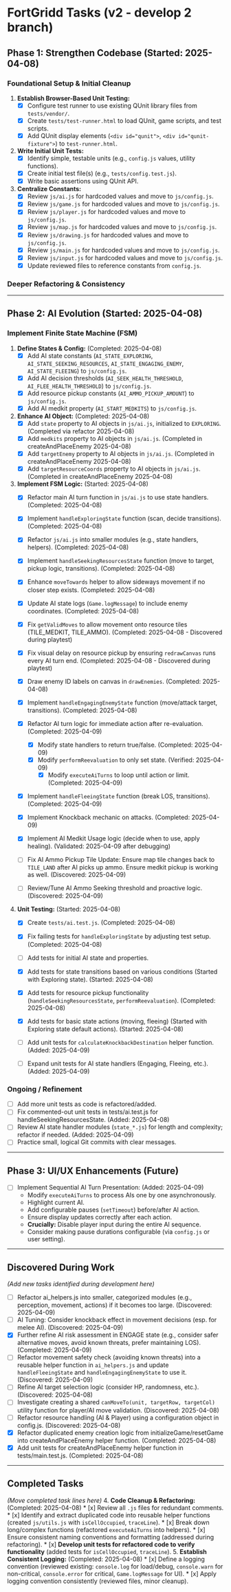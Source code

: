 # FortGridd Tasks (v2 - develop 2 branch)

## Phase 1: Strengthen Codebase (Started: 2025-04-08)

### Foundational Setup & Initial Cleanup

1.  **Establish Browser-Based Unit Testing:**
    *   [x] Configure test runner to use existing QUnit library files from `tests/vendor/`.
    *   [x] Create `tests/test-runner.html` to load QUnit, game scripts, and test scripts.
    *   [x] Add QUnit display elements (`<div id="qunit">`, `<div id="qunit-fixture">`) to `test-runner.html`.

2.  **Write Initial Unit Tests:**
    *   [x] Identify simple, testable units (e.g., `config.js` values, utility functions).
    *   [x] Create initial test file(s) (e.g., `tests/config.test.js`).
    *   [x] Write basic assertions using QUnit API.

3.  **Centralize Constants:**
    *   [x] Review `js/ai.js` for hardcoded values and move to `js/config.js`.
    *   [x] Review `js/game.js` for hardcoded values and move to `js/config.js`.
    *   [x] Review `js/player.js` for hardcoded values and move to `js/config.js`.
    *   [x] Review `js/map.js` for hardcoded values and move to `js/config.js`.
    *   [x] Review `js/drawing.js` for hardcoded values and move to `js/config.js`.
    *   [x] Review `js/main.js` for hardcoded values and move to `js/config.js`.
    *   [x] Review `js/input.js` for hardcoded values and move to `js/config.js`.
    *   [x] Update reviewed files to reference constants from `config.js`.

### Deeper Refactoring & Consistency

---
## Phase 2: AI Evolution (Started: 2025-04-08)

### Implement Finite State Machine (FSM)

1.  **Define States & Config:** (Completed: 2025-04-08)
    *   [x] Add AI state constants (`AI_STATE_EXPLORING`, `AI_STATE_SEEKING_RESOURCES`, `AI_STATE_ENGAGING_ENEMY`, `AI_STATE_FLEEING`) to `js/config.js`.
    *   [x] Add AI decision thresholds (`AI_SEEK_HEALTH_THRESHOLD`, `AI_FLEE_HEALTH_THRESHOLD`) to `js/config.js`.
    *   [x] Add resource pickup constants (`AI_AMMO_PICKUP_AMOUNT`) to `js/config.js`.
    *   [x] Add AI medkit property (`AI_START_MEDKITS`) to `js/config.js`.

2.  **Enhance AI Object:** (Completed: 2025-04-08)
    *   [x] Add `state` property to AI objects in `js/ai.js`, initialized to `EXPLORING`. (Completed via refactor 2025-04-08)
    *   [x] Add `medkits` property to AI objects in `js/ai.js`. (Completed in createAndPlaceEnemy 2025-04-08)
    *   [x] Add `targetEnemy` property to AI objects in `js/ai.js`. (Completed in createAndPlaceEnemy 2025-04-08)
    *   [x] Add `targetResourceCoords` property to AI objects in `js/ai.js`. (Completed in createAndPlaceEnemy 2025-04-08)

3.  **Implement FSM Logic:** (Started: 2025-04-08)
    *   [x] Refactor main AI turn function in `js/ai.js` to use state handlers. (Completed: 2025-04-08)
    *   [x] Implement `handleExploringState` function (scan, decide transitions). (Completed: 2025-04-08)
    *   [x] Refactor `js/ai.js` into smaller modules (e.g., state handlers, helpers). (Completed: 2025-04-08)
    *   [x] Implement `handleSeekingResourcesState` function (move to target, pickup logic, transitions). (Completed: 2025-04-08)
    *   [x] Enhance `moveTowards` helper to allow sideways movement if no closer step exists. (Completed: 2025-04-08)
    *   [x] Update AI state logs (`Game.logMessage`) to include enemy coordinates. (Completed: 2025-04-08)
    *   [x] Fix `getValidMoves` to allow movement onto resource tiles (TILE_MEDKIT, TILE_AMMO). (Completed: 2025-04-08 - Discovered during playtest)
    *   [x] Fix visual delay on resource pickup by ensuring `redrawCanvas` runs every AI turn end. (Completed: 2025-04-08 - Discovered during playtest)
    *   [x] Draw enemy ID labels on canvas in `drawEnemies`. (Completed: 2025-04-08)
    *   [x] Implement `handleEngagingEnemyState` function (move/attack target, transitions). (Completed: 2025-04-08)
    *   [x] Refactor AI turn logic for immediate action after re-evaluation. (Completed: 2025-04-09)
        *   [x] Modify state handlers to return true/false. (Completed: 2025-04-09)
        *   [x] Modify `performReevaluation` to only set state. (Verified: 2025-04-09)
            *   [x] Modify `executeAiTurns` to loop until action or limit. (Completed: 2025-04-09)
    *   [x] Implement `handleFleeingState` function (break LOS, transitions). (Completed: 2025-04-09)
    *   [x] Implement Knockback mechanic on attacks. (Completed: 2025-04-09)
    *   [x] Implement AI Medkit Usage logic (decide when to use, apply healing). (Validated: 2025-04-09 after debugging)
    *   [ ] Fix AI Ammo Pickup Tile Update: Ensure map tile changes back to `TILE_LAND` after AI picks up ammo. Ensure medkit pickup is working as well. (Discovered: 2025-04-09)
    *   [ ] Review/Tune AI Ammo Seeking threshold and proactive logic. (Discovered: 2025-04-09)



4.  **Unit Testing:** (Started: 2025-04-08)
    *   [x] Create `tests/ai.test.js`. (Completed: 2025-04-08)
    *   [x] Fix failing tests for `handleExploringState` by adjusting test setup. (Completed: 2025-04-08)
    *   [ ] Add tests for initial AI state and properties.
    *   [x] Add tests for state transitions based on various conditions (Started with Exploring state). (Started: 2025-04-08)
    *   [x] Add tests for resource pickup functionality (`handleSeekingResourcesState`, `performReevaluation`). (Completed: 2025-04-08)
    *   [x] Add tests for basic state actions (moving, fleeing) (Started with Exploring state default actions). (Started: 2025-04-08)
    *   [ ] Add unit tests for `calculateKnockbackDestination` helper function. (Added: 2025-04-09)
    *   [ ] Expand unit tests for AI state handlers (Engaging, Fleeing, etc.). (Added: 2025-04-09)


 ### Ongoing / Refinement

 *   [ ] Add more unit tests as code is refactored/added.
 *   [ ] Fix commented-out unit tests in tests/ai.test.js for handleSeekingResourcesState. (Added: 2025-04-08)
 *   [ ] Review AI state handler modules (`state_*.js`) for length and complexity; refactor if needed. (Added: 2025-04-09)
 *   [ ] Practice small, logical Git commits with clear messages.

---
## Phase 3: UI/UX Enhancements (Future)

*   [ ] Implement Sequential AI Turn Presentation: (Added: 2025-04-09)
    *   Modify `executeAiTurns` to process AIs one by one asynchronously.
    *   Highlight current AI.
    *   Add configurable pauses (`setTimeout`) before/after AI action.
    *   Ensure display updates correctly after each action.
    *   **Crucially:** Disable player input during the entire AI sequence.
    *   Consider making pause durations configurable (via `config.js` or user setting).

---
## Discovered During Work
*(Add new tasks identified during development here)*
*   [ ] Refactor ai_helpers.js into smaller, categorized modules (e.g., perception, movement, actions) if it becomes too large. (Discovered: 2025-04-09)
*   [ ] AI Tuning: Consider knockback effect in movement decisions (esp. for melee AI). (Discovered: 2025-04-09)
*   [x] Further refine AI risk assessment in ENGAGE state (e.g., consider safer alternative moves, avoid known threats, prefer maintaining LOS). (Completed: 2025-04-09)
*   [ ] Refactor movement safety check (avoiding known threats) into a reusable helper function in `ai_helpers.js` and update `handleFleeingState` and `handleEngagingEnemyState` to use it. (Discovered: 2025-04-09)
*   [ ] Refine AI target selection logic (consider HP, randomness, etc.). (Discovered: 2025-04-08)
*   [ ] Investigate creating a shared `canMoveTo(unit, targetRow, targetCol)` utility function for player/AI move validation. (Discovered: 2025-04-08)
*   [ ] Refactor resource handling (AI & Player) using a configuration object in config.js. (Discovered: 2025-04-08)
*   [x] Refactor duplicated enemy creation logic from initializeGame/resetGame into createAndPlaceEnemy helper function. (Completed: 2025-04-08)
*   [x] Add unit tests for createAndPlaceEnemy helper function in tests/main.test.js. (Completed: 2025-04-08)

---
## Completed Tasks
*(Move completed task lines here)*
4.  **Code Cleanup & Refactoring:** (Completed: 2025-04-08)
    *   [x] Review all `.js` files for redundant comments.
    *   [x] Identify and extract duplicated code into reusable helper functions (created `js/utils.js` with `isCellOccupied`, `traceLine`).
    *   [x] Break down long/complex functions (refactored `executeAiTurns` into helpers).
    *   [x] Ensure consistent naming conventions and formatting (addressed during refactoring).
    *   [x] **Develop unit tests for refactored code to verify functionality** (added tests for `isCellOccupied`, `traceLine`).
5.  **Establish Consistent Logging:** (Completed: 2025-04-08)
    *   [x] Define a logging convention (reviewed existing: `console.log` for load/debug, `console.warn` for non-critical, `console.error` for critical, `Game.logMessage` for UI).
    *   [x] Apply logging convention consistently (reviewed files, minor cleanup).
